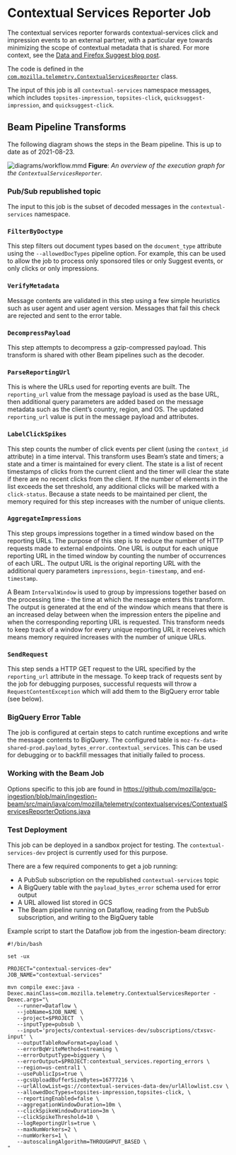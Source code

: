 # Contextual Services Reporter Job

The contextual services reporter forwards contextual-services click and impression events
to an external partner, with a particular eye towards minimizing the scope of contextual metadata
that is shared. For more context, see the
[Data and Firefox Suggest blog post](https://blog.mozilla.org/data/2021/09/15/data-and-firefox-suggest/).

The code is defined in the [`com.mozilla.telemetry.ContextualServicesReporter`](https://github.com/mozilla/gcp-ingestion/blob/main/ingestion-beam/src/main/java/com/mozilla/telemetry/ContextualServicesReporter.java) class.

The input of this job is all `contextual-services` namespace messages, which includes `topsites-impression`, `topsites-click`, `quicksuggest-impression`, and `quicksuggest-click`.

## Beam Pipeline Transforms

The following diagram shows the steps in the Beam pipeline. This is up to date as of 2021-08-23.

![diagrams/workflow.mmd](../../diagrams/ctxtsvc-sender.svg)
**Figure**: _An overview of the execution graph for the `ContextualServicesReporter`._

### Pub/Sub republished topic

The input to this job is the subset of decoded messages in the `contextual-services` namespace.

### `FilterByDoctype`

This step filters out document types based on the `document_type` attribute using the `--allowedDocTypes` pipeline option. For example, this can be used to allow the job to process only sponsored tiles or only Suggest events, or only clicks or only impressions.

### `VerifyMetadata`

Message contents are validated in this step using a few simple heuristics such as user agent and user agent version. Messages that fail this check are rejected and sent to the error table.

### `DecompressPayload`

This step attempts to decompress a gzip-compressed payload. This transform is shared with other Beam pipelines such as the decoder.

### `ParseReportingUrl`

This is where the URLs used for reporting events are built. The `reporting_url` value from the message payload is used as the base URL, then additional query parameters are added based on the message metadata such as the client’s country, region, and OS. The updated `reporting_url` value is put in the message payload and attributes.

### `LabelClickSpikes`

This step counts the number of click events per client (using the `context_id` attribute) in a time interval. This transform uses Beam’s state and timers; a state and a timer is maintained for every client. The state is a list of recent timestamps of clicks from the current client and the timer will clear the state if there are no recent clicks from the client. If the number of elements in the list exceeds the set threshold, any additional clicks will be marked with a `click-status`. Because a state needs to be maintained per client, the memory required for this step increases with the number of unique clients.

### `AggregateImpressions`

This step groups impressions together in a timed window based on the reporting URLs. The purpose of this step is to reduce the number of HTTP requests made to external endpoints. One URL is output for each unique reporting URL in the timed window by counting the number of occurrences of each URL. The output URL is the original reporting URL with the additional query parameters `impressions`, `begin-timestamp`, and `end-timestamp`.

A Beam `IntervalWindow` is used to group by impressions together based on the processing time - the time at which the message enters this transform. The output is generated at the end of the window which means that there is an increased delay between when the impression enters the pipeline and when the corresponding reporting URL is requested. This transform needs to keep track of a window for every unique reporting URL it receives which means memory required increases with the number of unique URLs.

### `SendRequest`

This step sends a HTTP GET request to the URL specified by the `reporting_url` attribute in the message. To keep track of requests sent by the job for debugging purposes, successful requests will throw a `RequestContentException` which will add them to the BigQuery error table (see below).

### BigQuery Error Table

The job is configured at certain steps to catch runtime exceptions and write the message contents to BigQuery. The configured table is `moz-fx-data-shared-prod.payload_bytes_error.contextual_services`. This can be used for debugging or to backfill messages that initially failed to process.

### Working with the Beam Job

Options specific to this job are found in https://github.com/mozilla/gcp-ingestion/blob/main/ingestion-beam/src/main/java/com/mozilla/telemetry/contextualservices/ContextualServicesReporterOptions.java

### Test Deployment

This job can be deployed in a sandbox project for testing. The `contextual-services-dev` project is currently used for this purpose.

There are a few required components to get a job running:

- A PubSub subscription on the republished `contextual-services` topic
- A BigQuery table with the `payload_bytes_error` schema used for error output
- A URL allowed list stored in GCS
- The Beam pipeline running on Dataflow, reading from the PubSub subscription, and writing to the BigQuery table

Example script to start the Dataflow job from the ingestion-beam directory:

```
#!/bin/bash

set -ux

PROJECT="contextual-services-dev"
JOB_NAME="contextual-services"

mvn compile exec:java -Dexec.mainClass=com.mozilla.telemetry.ContextualServicesReporter -Dexec.args="\
   --runner=Dataflow \
   --jobName=$JOB_NAME \
   --project=$PROJECT  \
   --inputType=pubsub \
   --input='projects/contextual-services-dev/subscriptions/ctxsvc-input' \
   --outputTableRowFormat=payload \
   --errorBqWriteMethod=streaming \
   --errorOutputType=bigquery \
   --errorOutput=$PROJECT:contextual_services.reporting_errors \
   --region=us-central1 \
   --usePublicIps=true \
   --gcsUploadBufferSizeBytes=16777216 \
   --urlAllowList=gs://contextual-services-data-dev/urlAllowlist.csv \
   --allowedDocTypes=topsites-impression,topsites-click, \
   --reportingEnabled=false \
   --aggregationWindowDuration=10m \
   --clickSpikeWindowDuration=3m \
   --clickSpikeThreshold=10 \
   --logReportingUrls=true \
   --maxNumWorkers=2 \
   --numWorkers=1 \
   --autoscalingAlgorithm=THROUGHPUT_BASED \
"
```
